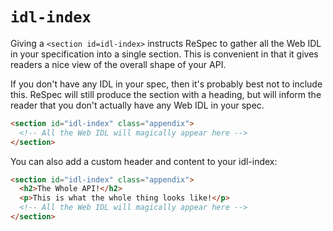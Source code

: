 # `idl-index`

Giving a `<section id=idl-index>` instructs ReSpec to gather all the Web IDL in your specification into a single section. This is convenient in that it gives readers a nice view of the overall shape of your API.

If you don't have any IDL in your spec, then it's probably best not to include this. ReSpec will still produce the section with a heading, but will inform the reader that you don't actually have any Web IDL in your spec.

```html "example": "IDL index."
<section id="idl-index" class="appendix">
  <!-- All the Web IDL will magically appear here -->
</section>
```

You can also add a custom header and content to your idl-index:

```html "example": "IDL index with custom header and content."
<section id="idl-index" class="appendix">
  <h2>The Whole API!</h2>
  <p>This is what the whole thing looks like!</p>
  <!-- All the Web IDL will magically appear here -->
</section>
```
